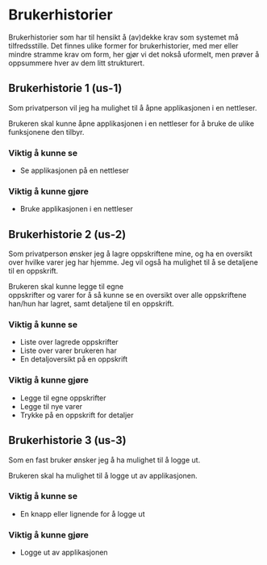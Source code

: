 # Brukerhistorier  

Brukerhistorier som har til hensikt å (av)dekke krav som systemet må tilfredsstille. Det finnes ulike former for brukerhistorier, med mer eller mindre stramme krav om form, 
her gjør vi det nokså uformelt, men prøver å oppsummere hver av dem litt strukturert.

## Brukerhistorie 1 (us-1)   
Som privatperson vil jeg ha mulighet til å åpne applikasjonen i en nettleser. 

Brukeren skal kunne åpne applikasjonen i en nettleser for å bruke de ulike funksjonene den tilbyr.

### Viktig å kunne se    
- Se applikasjonen på en nettleser

### Viktig å kunne gjøre 
- Bruke applikasjonen i en nettleser

## Brukerhistorie 2 (us-2)   
Som privatperson ønsker jeg å lagre oppskriftene mine, og ha en oversikt over hvilke varer jeg har hjemme. 
Jeg vil også ha mulighet til å se detaljene til en oppskrift. 

Brukeren skal kunne legge til egne   
oppskrifter og varer for å så kunne se en oversikt over alle oppskriftene han/hun har lagret, samt detaljene til en oppskrift. 

### Viktig å kunne se    
- Liste over lagrede oppskrifter  
- Liste over varer brukeren har
- En detaljoversikt på en oppskrift

### Viktig å kunne gjøre 
- Legge til egne oppskrifter   
- Legge til nye varer
- Trykke på en oppskrift for detaljer


## Brukerhistorie 3 (us-3)   
Som en fast bruker ønsker jeg å ha mulighet til å logge ut. 

Brukeren skal ha mulighet til å logge ut av applikasjonen. 

### Viktig å kunne se
- En knapp eller lignende for å logge ut

### Viktig å kunne gjøre
- Logge ut av applikasjonen
